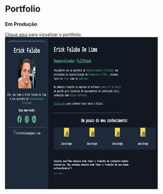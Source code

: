 # Portfolio 
<h3>Em Produção</h3>
<a href="https://ercklima.github.io/Portfolio/" target="_blank">Clique aqui</a> para vizualizar o portifolio.

<img src="https://github.com/ErckLima/Portfolio/blob/main/imgs/WhatsApp%20Image%202023-03-26%20at%2023.21.30.jpeg" height="500"/>
